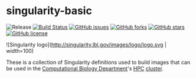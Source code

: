 # singularity-basic
![Release](https://img.shields.io/badge/release-prealpha-red.svg)
[![Build Status](https://travis-ci.org/icaoberg/singularity-basic.svg?branch=master)](https://travis-ci.org/icaoberg/singularity-basic)
[![GitHub issues](https://img.shields.io/github/issues/icaoberg/singularity-basic.svg)](https://github.com/icaoberg/singularity-basic/issues)
[![GitHub forks](https://img.shields.io/github/forks/icaoberg/singularity-basic.svg)](https://github.com/icaoberg/singularity-basic/network)
[![GitHub stars](https://img.shields.io/github/stars/icaoberg/singularity-basic.svg)](https://github.com/icaoberg/singularity-basic/stargazers)
[![GitHub license](https://img.shields.io/badge/license-GPLv3-blue.svg)](https://www.gnu.org/licenses/quick-guide-gplv3.en.html)

![Singularity logo](http://singularity.lbl.gov/images/logo/logo.svg | width=100)

These is a collection of Singularity definitions used to build images that can be used in the [Computational Biology Department](http://www.cbd.cmu.edu)'s [HPC](https://en.wikipedia.org/wiki/Supercomputer) [cluster](https://en.wikipedia.org/wiki/Computer_cluster).
